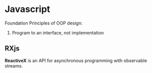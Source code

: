 # Javascript

Foundation Principles of OOP design:
1. Program to an interface, not implementation


## RXjs
**ReactiveX** is an API for asynchronous programming with observable streams.